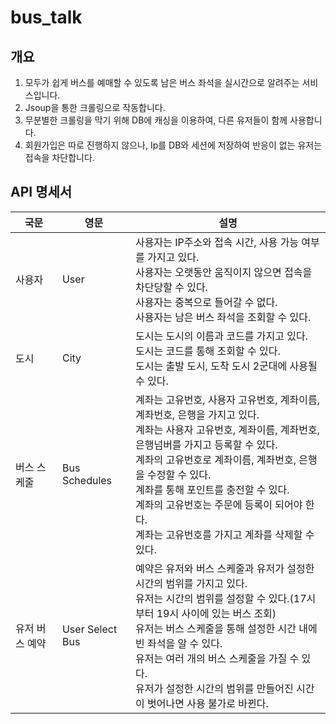 # bus_talk

## 개요
  1. 모두가 쉽게 버스를 예매할 수 있도록 남은 버스 좌석을 실시간으로 알려주는 서비스입니다.
  2. Jsoup을 통한 크롤링으로 작동합니다.
  3. 무분별한 크롤링을 막기 위해 DB에 캐싱을 이용하여, 다른 유저들이 함께 사용합니다.
  4. 회원가입은 따로 진행하지 않으나, Ip를 DB와 세션에 저장하여 반응이 없는 유저는 접속을 차단합니다.

## API 명세서

| 국문       | 영문            | 설명                                                                                                  |
|------------|-----------------|-------------------------------------------------------------------------------------------------------|
| 사용자     | User            | 사용자는 IP주소와 접속 시간, 사용 가능 여부를 가지고 있다.<br>사용자는 오랫동안 움직이지 않으면 접속을 차단당할 수 있다.<br>사용자는 중복으로 들어갈 수 없다.<br>사용자는 남은 버스 좌석을 조회할 수 있다. |
| 도시       | City            | 도시는 도시의 이름과 코드를 가지고 있다.<br>도시는 코드를 통해 조회할 수 있다.<br>도시는 출발 도시, 도착 도시 2군대에 사용될 수 있다. |
| 버스 스케줄 | Bus Schedules   | 계좌는 고유번호, 사용자 고유번호, 계좌이름, 계좌번호, 은행을 가지고 있다.<br>계좌는 사용자 고유번호, 계좌이름, 계좌번호, 은행넘버를 가지고 등록할 수 있다.<br>계좌의 고유번호로 계좌이름, 계좌번호, 은행을 수정할 수 있다.<br>계좌를 통해 포인트를 충전할 수 있다.<br>계좌의 고유번호는 주문에 등록이 되어야 한다.<br>계좌는 고유번호를 가지고 계좌를 삭제할 수 있다. |
| 유저 버스 예약 | User Select Bus | 예약은 유저와 버스 스케줄과 유저가 설정한 시간의 범위를 가지고 있다.<br>유저는 시간의 범위를 설정할 수 있다.(17시부터 19시 사이에 있는 버스 조회)<br>유저는 버스 스케줄을 통해 설정한 시간 내에 빈 좌석을 알 수 있다.<br>유저는 여러 개의 버스 스케줄을 가질 수 있다.<br>유저가 설정한 시간의 범위를 만들어진 시간이 벗어나면 사용 불가로 바뀐다. |



